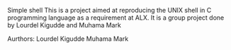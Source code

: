 Simple shell
This is a project aimed at reproducing the UNIX shell in C programming language as a requirement at ALX. It is a group project done by Lourdel Kigudde and Muhama Mark



Aurthors:
Lourdel Kigudde
Muhama Mark
